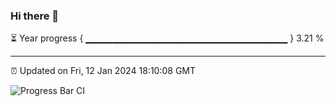 ### Hi there 👋

⏳ Year progress { ▁▁▁▁▁▁▁▁▁▁▁▁▁▁▁▁▁▁▁▁▁▁▁▁▁▁▁▁▁▁ } 3.21 %

---

⏰ Updated on Fri, 12 Jan 2024 18:10:08 GMT

![Progress Bar CI](https://github.com/Shyam-Makwana/GitHub-Actions-Demo/workflows/Progress%20Bar%20CI/badge.svg)

